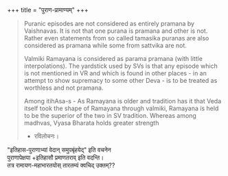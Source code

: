 +++
title = "पुराण-प्रामाण्यम्"
+++

> Puranic episodes are not considered as entirely pramana by Vaishnavas. It is not that one purana is pramana and other is not. Rather even statements from so called tamasika puranas are also considered as pramana while some from sattvika are not.
>
> Valmiki Ramayana is considered as parama pramana (with little interpolations). The yardstick used by SVs is that any episode which is not mentioned in VR and which is found in other places - in an attempt to show supremacy to some other Deva - is to be treated as worthless and not pramana.
> 
> Among itihAsa-s - As Ramayana is older and tradition has it that Veda itself took the shape of Ramayana through valmiki, Ramayana is held to be the superior of the two in SV tradition. Whereas among madhvas, Vyasa Bharata holds greater strength
> 
> - रविलोचनः। 


"इतिहास-पुराणाभ्यां वेदान् समुपबृंहयेद्" इति वचनेन  
पुराणापेक्षया +इतिहासौ प्रमाणतराव् इति वदन्ति।  
तत्र रामायण-महाभारतयोस् तारतम्यं क्वचिद् उक्तम्??
